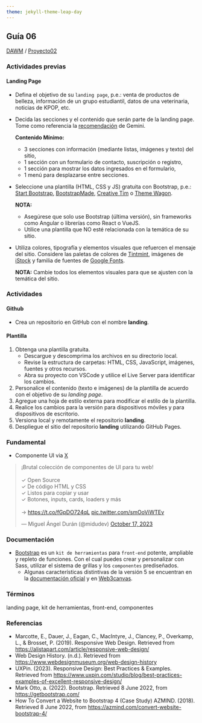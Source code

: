 ```yaml
---
theme: jekyll-theme-leap-day
---
```


## Guía 06

[DAWM](/DAWM/) / [Proyecto02](/DAWM/proyectos/2024/proyecto02)

### Actividades previas

#### Landing Page

* Defina el objetivo de su  `landing page`, p.e.: venta de productos de belleza, información de un grupo estudiantil, datos de una veterinaria, noticias de KPOP, etc. 
* Decida las secciones y el contenido que serán parte de la landing page. Tome como referencia la [recomendación](bard/guia06-bard02.pdf) de Gemini.
  
  **Contenido Mínimo:** 
  - 3 secciones con información (mediante listas, imágenes y texto) del sitio, <br>
  - 1 sección con un formulario de contacto, suscripción o registro, <br>
  - 1 sección para mostrar los datos ingresados en el formulario, <br>
  - 1 menú para desplazarse entre secciones.

* Seleccione una plantilla (HTML, CSS y JS) gratuita con Bootstrap, p.e.: [Start Bootstrap](https://startbootstrap.com/?showAngular=false&showVue=false&showPro=false), [BootstrapMade](https://bootstrapmade.com/), [Creative Tim](https://www.creative-tim.com/bootstrap-themes/free) o [Theme Wagon](https://themewagon.com/theme-price/free/).
  
  **NOTA:** 
  - Asegúrese que solo use Bootstrap (última versión), sin frameworks como Angular o librerías como React o VueJS.<br>
  - Utilice una plantilla que NO esté relacionada con la temática de su sitio.

* Utiliza colores, tipografía y elementos visuales que refuercen el mensaje del sitio. Considere las paletas de colores de [Tintmint](https://tintmint.net/), imágenes de [iStock](https://www.istockphoto.com/es) y familia de fuentes de [Google Fonts](https://fonts.google.com/).
  
  **NOTA:** Cambie todos los elementos visuales para que se ajusten con la temática del sitio.


### Actividades

#### Github

* Crea un repositorio en GitHub con el nombre **landing**.

#### Plantilla

1. Obtenga una plantilla gratuita. 
   + Descargue y descomprima los archivos en su directorio local. 
   + Revise la estructura de carpetas: HTML, CSS, JavaScript, imágenes, fuentes y otros recursos.
   + Abra su proyecto con VSCode y utilice el Live Server para identificar los cambios. 
2. Personalice el contenido (texto e imágenes) de la plantilla de acuerdo con el objetivo de su _landing page_.
3. Agregue una hoja de estilo externa para modificar el estilo de la plantilla.
4. Realice los cambios para la versión para dispositivos móviles y para dispositivos de escritorio.
5. Versiona local y remotamente el repositorio **landing**.
6. Despliegue el sitio del repositorio **landing** utilizando GitHub Pages.


### Fundamental

* Componente UI via [X](https://twitter.com/midudev/status/1714277206149796295)

<blockquote class="twitter-tweet"><p lang="es" dir="ltr">¡Brutal colección de componentes de UI para tu web!<br><br>✓ Open Source<br>✓ De código HTML y CSS<br>✓ Listos para copiar y usar<br>✓ Botones, inputs, cards, loaders y más<br><br>→ <a href="https://t.co/fGpDO724qL">https://t.co/fGpDO724qL</a> <a href="https://t.co/smOoViWTEv">pic.twitter.com/smOoViWTEv</a></p>&mdash; Miguel Ángel Durán (@midudev) <a href="https://twitter.com/midudev/status/1714277206149796295?ref_src=twsrc%5Etfw">October 17, 2023</a></blockquote> <script async src="https://platform.twitter.com/widgets.js" charset="utf-8"></script>

### Documentación
 
* [Bootstrap](https://getbootstrap.com/) es un `kit de herramientas` para `front-end` potente, ampliable y repleto de funciones. Con el cual puedes crear y personalizar con Sass, utilizar el sistema de grillas y los `componentes` prediseñados.
	- Algunas características distintivas de la versión 5 se encuentran en la [documentación oficial](https://getbootstrap.com/docs/5.0/migration/) y en [Web3canvas](https://web3canvas.com/convert-bootstrap-4-to-5-migration-guide/).


### Términos

landing page, kit de herramientas, front-end, componentes

### Referencias

* Marcotte, E., Dauer, J., Eagan, C., MacIntyre, J., Clancey, P., Overkamp, L., & Brosset, P. (2019). Responsive Web Design. Retrieved from https://alistapart.com/article/responsive-web-design/
* Web Design History. (n.d.). Retrieved from https://www.webdesignmuseum.org/web-design-history
* UXPin. (2023). Responsive Design: Best Practices & Examples. Retrieved from https://www.uxpin.com/studio/blog/best-practices-examples-of-excellent-responsive-design/
* Mark Otto, a. (2022). Bootstrap. Retrieved 8 June 2022, from https://getbootstrap.com/
* How To Convert a Website to Bootstrap 4 (Case Study) AZMIND. (2018). Retrieved 8 June 2022, from https://azmind.com/convert-website-bootstrap-4/